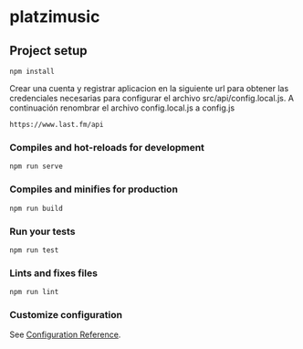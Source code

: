 # platzimusic

## Project setup
```
npm install
```
Crear una cuenta y registrar aplicacion en la siguiente url
para obtener las credenciales necesarias para configurar el archivo 
src/api/config.local.js.
A continuación renombrar el archivo config.local.js a config.js
```
https://www.last.fm/api
```
### Compiles and hot-reloads for development
```
npm run serve
```

### Compiles and minifies for production
```
npm run build
```

### Run your tests
```
npm run test
```

### Lints and fixes files
```
npm run lint
```

### Customize configuration
See [Configuration Reference](https://cli.vuejs.org/config/).
